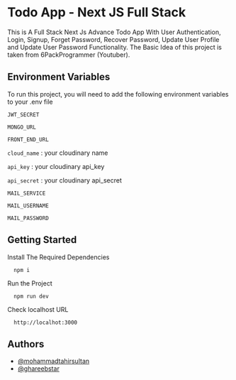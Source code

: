 
# Todo App - Next JS Full Stack

This is A Full Stack Next Js Advance Todo App With User Authentication, Login, Signup, Forget Password, Recover Password, Update User Profile and Update User Password Functionality. The Basic Idea of this project is taken from 6PackProgrammer (Youtuber).


## Environment Variables

To run this project, you will need to add the following environment variables to your .env file

`JWT_SECRET`

`MONGO_URL`

`FRONT_END_URL`

`cloud_name` : your cloudinary name

`api_key` : your cloudinary api_key

`api_secret` : your cloudinary api_secret

`MAIL_SERVICE`

`MAIL_USERNAME`

`MAIL_PASSWORD`

## Getting Started


Install The Required Dependencies

```http
  npm i
```

Run the Project

```http
  npm run dev
```


Check localhost URL

```http
  http://localhot:3000
```


## Authors

- [@mohammadtahirsultan](https://www.github.com/mohammadtahirsultan)
- [@ghareebstar](https://www.github.com/ghareebstar)


